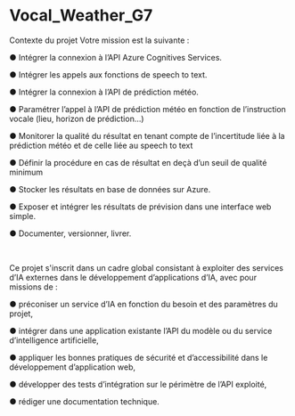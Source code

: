 # Vocal_Weather_G7
Contexte du projet
Votre mission est la suivante :

● Intégrer la connexion à l’API Azure Cognitives Services.

● Intégrer les appels aux fonctions de speech to text.

● Intégrer la connexion à l’API de prédiction météo.

● Paramétrer l’appel à l’API de prédiction météo en fonction de l’instruction vocale (lieu, horizon de prédiction…)

● Monitorer la qualité du résultat en tenant compte de l’incertitude liée à la prédiction météo et de celle liée au speech to text

● Définir la procédure en cas de résultat en deçà d’un seuil de qualité minimum

● Stocker les résultats en base de données sur Azure.

● Exposer et intégrer les résultats de prévision dans une interface web simple.

● Documenter, versionner, livrer.

​

Ce projet s'inscrit dans un cadre global consistant à exploiter des services d’IA externes dans le développement d’applications d’IA, avec pour missions de :

● préconiser un service d’IA en fonction du besoin et des paramètres du projet,

● intégrer dans une application existante l’API du modèle ou du service d’intelligence artificielle,

● appliquer les bonnes pratiques de sécurité et d’accessibilité dans le développement d’application web,

● développer des tests d’intégration sur le périmètre de l’API exploité,

● rédiger une documentation technique.
